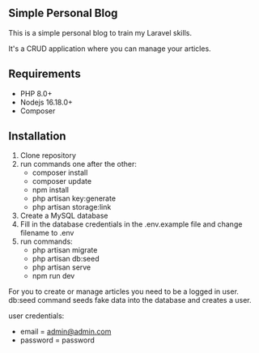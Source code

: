 
## Simple Personal Blog

This is a simple personal blog to train my Laravel skills.

It's a CRUD application where you can manage your articles.

## Requirements

- PHP 8.0+
- Nodejs 16.18.0+
- Composer

## Installation

1. Clone repository
2. run commands one after the other:
    - composer install
    - composer update
    - npm install
    - php artisan key:generate
    - php artisan storage:link
3. Create a MySQL database
4. Fill in the database credentials in the .env.example file and change filename to .env
5. run commands:
    - php artisan migrate
    - php artisan db:seed
    - php artisan serve
    - npm run dev

For you to create or manage articles you need to be a logged in user. db:seed command seeds fake data into the database and creates a user.

user credentials:
- email = admin@admin.com
- password = password
